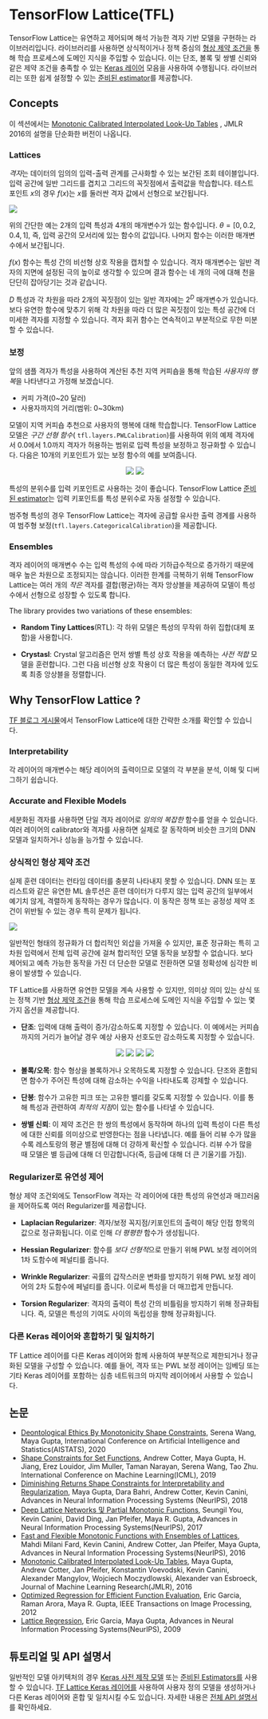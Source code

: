 # TensorFlow Lattice(TFL)

TensorFlow Lattice는 유연하고 제어되며 해석 가능한 격자 기반 모델을 구현하는 라이브러리입니다. 라이브러리를 사용하면 상식적이거나 정책 중심의 [형상 제약 조건을](tutorials/shape_constraints.ipynb) 통해 학습 프로세스에 도메인 지식을 주입할 수 있습니다. 이는 단조, 볼록 및 쌍별 신뢰와 같은 제약 조건을 충족할 수 있는 [Keras 레이어](tutorials/keras_layers.ipynb) 모음을 사용하여 수행됩니다. 라이브러리는 또한 쉽게 설정할 수 있는 [준비된 estimator](tutorials/canned_estimators.ipynb)를 제공합니다.

## Concepts

이 섹션에서는 [Monotonic Calibrated Interpolated Look-Up Tables](http://jmlr.org/papers/v17/15-243.html) , JMLR 2016의 설명을 단순화한 버전이 나옵니다.

### Lattices

*격자*는 데이터의 임의의 입력-출력 관계를 근사화할 수 있는 보간된 조회 테이블입니다. 입력 공간에 일반 그리드를 겹치고 그리드의 꼭짓점에서 출력값을 학습합니다. 테스트 포인트 $x$의 경우 $f(x)$는 $x$를 둘러싼 격자 값에서 선형으로 보간됩니다.


<img src="images/2d_lattice.png" style="display:block; margin:auto;">

위의 간단한 예는 2개의 입력 특성과 4개의 매개변수가 있는 함수입니다. $\theta=[0, 0.2, 0.4, 1]$, 즉, 입력 공간의 모서리에 있는 함수의 값입니다. 나머지 함수는 이러한 매개변수에서 보간됩니다.

$f(x)$ 함수는 특성 간의 비선형 상호 작용을 캡처할 수 있습니다. 격자 매개변수는 일반 격자의 지면에 설정된 극의 높이로 생각할 수 있으며 결과 함수는 네 개의 극에 대해 천을 단단히 잡아당기는 것과 같습니다.

$D$ 특성과 각 차원을 따라 2개의 꼭짓점이 있는 일반 격자에는 $2^D$ 매개변수가 있습니다. 보다 유연한 함수에 맞추기 위해 각 차원을 따라 더 많은 꼭짓점이 있는 특성 공간에 더 미세한 격자를 지정할 수 있습니다. 격자 회귀 함수는 연속적이고 부분적으로 무한 미분할 수 있습니다.

### 보정

앞의 샘플 격자가 특성을 사용하여 계산된 추천 지역 커피숍을 통해 학습된 *사용자의 행복*을 나타낸다고 가정해 보겠습니다.

- 커피 가격(0~20 달러)
- 사용자까지의 거리(범위: 0~30km)

모델이 지역 커피숍 추천으로 사용자의 행복에 대해 학습합니다. TensorFlow Lattice 모델은 *구간 선형 함수*( `tfl.layers.PWLCalibration`)를 사용하여 위의 예제 격자에서 0.0에서 1.0까지 격자가 허용하는 범위로 입력 특성을 보정하고 정규화할 수 있습니다. 다음은 10개의 키포인트가 있는 보정 함수의 예를 보여줍니다.

<p align="center"> <img src="images/pwl_calibration_distance.png"> <img src="images/pwl_calibration_price.png"> </p>

특성의 분위수를 입력 키포인트로 사용하는 것이 좋습니다. TensorFlow Lattice [준비된 estimator](tutorials/canned_estimators.ipynb)는 입력 키포인트를 특성 분위수로 자동 설정할 수 있습니다.

범주형 특성의 경우 TensorFlow Lattice는 격자에 공급할 유사한 출력 경계를 사용하여 범주형 보정(`tfl.layers.CategoricalCalibration`)을 제공합니다.

### Ensembles

격자 레이어의 매개변수 수는 입력 특성의 수에 따라 기하급수적으로 증가하기 때문에 매우 높은 차원으로 조정되지는 않습니다. 이러한 한계를 극복하기 위해 TensorFlow Lattice는 여러 개의 *작은* 격자를 결합(평균)하는 격자 앙상블을 제공하여 모델이 특성 수에서 선형으로 성장할 수 있도록 합니다.

The library provides two variations of these ensembles:

- **Random Tiny Lattices**(RTL): 각 하위 모델은 특성의 무작위 하위 집합(대체 포함)을 사용합니다.

- **Crystasl**: Crystal 알고리즘은 먼저 쌍별 특성 상호 작용을 예측하는 *사전 적합* 모델을 훈련합니다. 그런 다음 비선형 상호 작용이 더 많은 특성이 동일한 격자에 있도록 최종 앙상블을 정렬합니다.

## Why TensorFlow Lattice ?

[TF 블로그 게시물](https://blog.tensorflow.org/2020/02/tensorflow-lattice-flexible-controlled-and-interpretable-ML.html)에서 TensorFlow Lattice에 대한 간략한 소개를 확인할 수 있습니다.

### Interpretability

각 레이어의 매개변수는 해당 레이어의 출력이므로 모델의 각 부분을 분석, 이해 및 디버그하기 쉽습니다.

### Accurate and Flexible Models

세분화된 격자를 사용하면 단일 격자 레이어로 *임의의 복잡한* 함수를 얻을 수 있습니다. 여러 레이어의 calibrator와 격자를 사용하면 실제로 잘 동작하며 비슷한 크기의 DNN 모델과 일치하거나 성능을 능가할 수 있습니다.

### 상식적인 형상 제약 조건

실제 훈련 데이터는 런타임 데이터를 충분히 나타내지 못할 수 있습니다. DNN 또는 포리스트와 같은 유연한 ML 솔루션은 훈련 데이터가 다루지 않는 입력 공간의 일부에서 예기치 않게, 격렬하게 동작하는 경우가 많습니다. 이 동작은 정책 또는 공정성 제약 조건이 위반될 수 있는 경우 특히 문제가 됩니다.


<img src="images/model_comparison.png" style="display:block; margin:auto;">

일반적인 형태의 정규화가 더 합리적인 외삽을 가져올 수 있지만, 표준 정규화는 특히 고차원 입력에서 전체 입력 공간에 걸쳐 합리적인 모델 동작을 보장할 수 없습니다. 보다 제어되고 예측 가능한 동작을 가진 더 단순한 모델로 전환하면 모델 정확성에 심각한 비용이 발생할 수 있습니다.

TF Lattice를 사용하면 유연한 모델을 계속 사용할 수 있지만, 의미상 의미 있는 상식 또는 정책 기반 [형상 제약 조건](tutorials/shape_constraints.ipynb)을 통해 학습 프로세스에 도메인 지식을 주입할 수 있는 몇 가지 옵션을 제공합니다.

- **단조**: 입력에 대해 출력이 증가/감소하도록 지정할 수 있습니다. 이 예에서는 커피숍까지의 거리가 늘어날 경우 예상 사용자 선호도만 감소하도록 지정할 수 있습니다.

<p align="center"> <img src="images/linear_fit.png"> <img src="images/flexible_fit.png"> <img src="images/regularized_fit.png"> <img src="images/monotonic_fit.png"> </p>

- **볼록/오목**: 함수 형상을 볼록하거나 오목하도록 지정할 수 있습니다. 단조와 혼합되면 함수가 주어진 특성에 대해 감소하는 수익을 나타내도록 강제할 수 있습니다.

- **단봉**: 함수가 고유한 피크 또는 고유한 밸리를 갖도록 지정할 수 있습니다. 이를 통해 특성과 관련하여 *최적의 지점*이 있는 함수를 나타낼 수 있습니다.

- **쌍별 신뢰**: 이 제약 조건은 한 쌍의 특성에서 동작하며 하나의 입력 특성이 다른 특성에 대한 신뢰를 의미상으로 반영한다는 점을 나타냅니다. 예를 들어 리뷰 수가 많을수록 레스토랑의 평균 별점에 대해 더 강하게 확신할 수 있습니다. 리뷰 수가 많을 때 모델은 별 등급에 대해 더 민감합니다(즉, 등급에 대해 더 큰 기울기를 가짐).

### Regularizer로 유연성 제어

형상 제약 조건외에도 TensorFlow 격자는 각 레이어에 대한 특성의 유연성과 매끄러움을 제어하도록 여러 Regularizer를 제공합니다.

- **Laplacian Regularizer**: 격자/보정 꼭지점/키포인트의 출력이 해당 인접 항목의 값으로 정규화됩니다. 이로 인해 *더 평평한* 함수가 생성됩니다.

- **Hessian Regularizer**: 함수를 *보다 선형적*으로 만들기 위해 PWL 보정 레이어의 1차 도함수에 페널티를 줍니다.

- **Wrinkle Regularizer**: 곡률의 갑작스러운 변화를 방지하기 위해 PWL 보정 레이어의 2차 도함수에 페널티를 줍니다. 이로써 특성을 더 매끄럽게 만듭니다.

- **Torsion Regularizer**: 격자의 출력이 특성 간의 비틀림을 방지하기 위해 정규화됩니다. 즉, 모델은 특성의 기여도 사이의 독립성을 향해 정규화됩니다.

### 다른 Keras 레이어와 혼합하기 및 일치하기

TF Lattice 레이어를 다른 Keras 레이어와 함께 사용하여 부분적으로 제한되거나 정규화된 모델을 구성할 수 있습니다. 예를 들어, 격자 또는 PWL 보정 레이어는 임베딩 또는 기타 Keras 레이어를 포함하는 심층 네트워크의 마지막 레이어에서 사용할 수 있습니다.

## 논문

- [Deontological Ethics By Monotonicity Shape Constraints](https://arxiv.org/abs/2001.11990), Serena Wang, Maya Gupta, International Conference on Artificial Intelligence and Statistics(AISTATS), 2020
- [Shape Constraints for Set Functions](http://proceedings.mlr.press/v97/cotter19a.html), Andrew Cotter, Maya Gupta, H. Jiang, Erez Louidor, Jim Muller, Taman Narayan, Serena Wang, Tao Zhu. International Conference on Machine Learning(ICML), 2019
- [Diminishing Returns Shape Constraints for Interpretability and Regularization](https://papers.nips.cc/paper/7916-diminishing-returns-shape-constraints-for-interpretability-and-regularization), Maya Gupta, Dara Bahri, Andrew Cotter, Kevin Canini, Advances in Neural Information Processing Systems (NeurIPS), 2018
- [Deep Lattice Networks 및 Partial Monotonic Functions](https://research.google.com/pubs/pub46327.html), Seungil You, Kevin Canini, David Ding, Jan Pfeifer, Maya R. Gupta, Advances in Neural Information Processing Systems(NeurIPS), 2017
- [Fast and Flexible Monotonic Functions with Ensembles of Lattices](https://papers.nips.cc/paper/6377-fast-and-flexible-monotonic-functions-with-ensembles-of-lattices), Mahdi Milani Fard, Kevin Canini, Andrew Cotter, Jan Pfeifer, Maya Gupta, Advances in Neural Information Processing Systems(NeurIPS), 2016
- [Monotonic Calibrated Interpolated Look-Up Tables](http://jmlr.org/papers/v17/15-243.html), Maya Gupta, Andrew Cotter, Jan Pfeifer, Konstantin Voevodski, Kevin Canini, Alexander Mangylov, Wojciech Moczydlowski, Alexander van Esbroeck, Journal of Machine Learning Research(JMLR), 2016
- [Optimized Regression for Efficient Function Evaluation](http://ieeexplore.ieee.org/document/6203580/), Eric Garcia, Raman Arora, Maya R. Gupta, IEEE Transactions on Image Processing, 2012
- [Lattice Regression](https://papers.nips.cc/paper/3694-lattice-regression), Eric Garcia, Maya Gupta, Advances in Neural Information Processing Systems(NeurIPS), 2009

## 튜토리얼 및 API 설명서

일반적인 모델 아키텍처의 경우 [Keras 사전 제작 모델](tutorials/premade_models.ipynb) 또는 [준비된 Estimators를](tutorials/canned_estimators.ipynb) 사용할 수 있습니다. [TF Lattice Keras 레이어를](tutorials/keras_layers.ipynb) 사용하여 사용자 정의 모델을 생성하거나 다른 Keras 레이어와 혼합 및 일치시킬 수도 있습니다. 자세한 내용은 [전체 API 설명서](https://www.tensorflow.org/lattice/api_docs/python/tfl)를 확인하세요.
